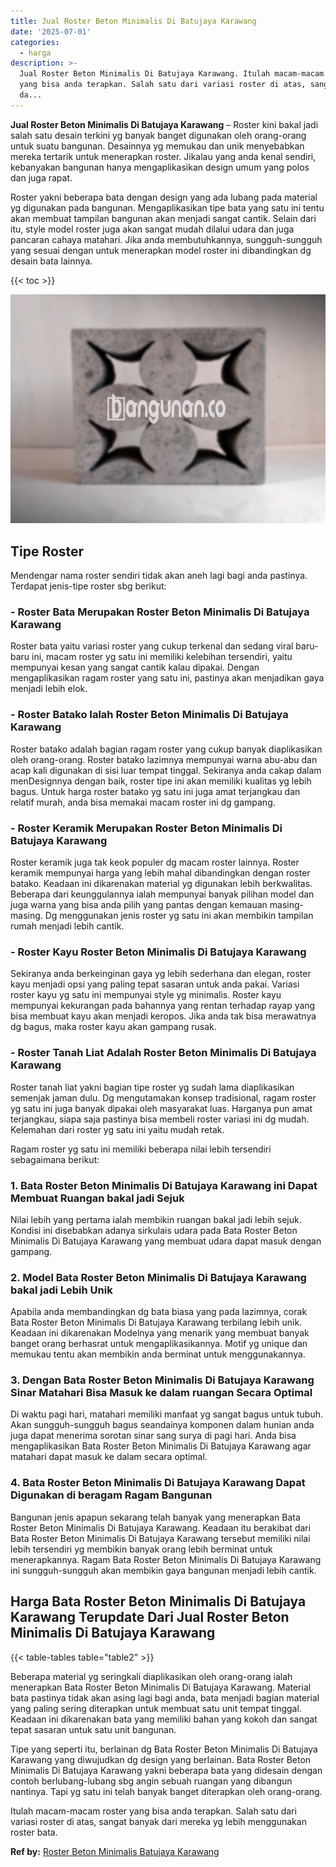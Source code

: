 ```yaml
---
title: Jual Roster Beton Minimalis Di Batujaya Karawang
date: '2025-07-01'
categories:
  - harga
description: >-
  Jual Roster Beton Minimalis Di Batujaya Karawang. Itulah macam-macam roster
  yang bisa anda terapkan. Salah satu dari variasi roster di atas, sangat banyak
  da...
---
```


**Jual Roster Beton Minimalis Di Batujaya Karawang** – Roster kini bakal jadi salah satu desain terkini yg banyak banget digunakan oleh orang-orang untuk suatu bangunan. Desainnya yg memukau dan unik menyebabkan mereka tertarik untuk menerapkan roster. Jikalau yang anda kenal sendiri, kebanyakan bangunan hanya mengaplikasikan design umum yang polos dan juga rapat.

Roster yakni beberapa bata dengan design yang ada lubang pada material yg digunakan pada bangunan. Mengaplikasikan tipe bata yang satu ini tentu akan membuat tampilan bangunan akan menjadi sangat cantik. Selain dari itu, style model roster juga akan sangat mudah dilalui udara dan juga pancaran cahaya matahari. Jika anda membutuhkannya, sungguh-sungguh yang sesuai dengan untuk menerapkan model roster ini dibandingkan dg desain bata lainnya.

{{< toc >}}

![Jual Roster Beton Minimalis Di Batujaya Karawang](/images/bata-roster-minimalis-22.png)

## Tipe Roster

Mendengar nama roster sendiri tidak akan aneh lagi bagi anda pastinya. Terdapat jenis-tipe roster sbg berikut:

### \- Roster Bata Merupakan Roster Beton Minimalis Di Batujaya Karawang

Roster bata yaitu variasi roster yang cukup terkenal dan sedang viral baru-baru ini, macam roster yg satu ini memiliki kelebihan tersendiri, yaitu mempunyai kesan yang sangat cantik kalau dipakai. Dengan mengaplikasikan ragam roster yang satu ini, pastinya akan menjadikan gaya menjadi lebih elok.

### \- Roster Batako Ialah Roster Beton Minimalis Di Batujaya Karawang

Roster batako adalah bagian ragam roster yang cukup banyak diaplikasikan oleh orang-orang. Roster batako lazimnya mempunyai warna abu-abu dan acap kali digunakan di sisi luar tempat tinggal. Sekiranya anda cakap dalam menDesignnya dengan baik, roster tipe ini akan memiliki kualitas yg lebih bagus. Untuk harga roster batako yg satu ini juga amat terjangkau dan relatif murah, anda bisa memakai macam roster ini dg gampang.

### \- Roster Keramik Merupakan Roster Beton Minimalis Di Batujaya Karawang

Roster keramik juga tak keok populer dg macam roster lainnya. Roster keramik mempunyai harga yang lebih mahal dibandingkan dengan roster batako. Keadaan ini dikarenakan material yg digunakan lebih berkwalitas. Beberapa dari keunggulannya ialah mempunyai banyak pilihan model dan juga warna yang bisa anda pilih yang pantas dengan kemauan masing-masing. Dg menggunakan jenis roster yg satu ini akan membikin tampilan rumah menjadi lebih cantik.

### \- Roster Kayu Roster Beton Minimalis Di Batujaya Karawang

Sekiranya anda berkeinginan gaya yg lebih sederhana dan elegan, roster kayu menjadi opsi yang paling tepat sasaran untuk anda pakai. Variasi roster kayu yg satu ini mempunyai style yg minimalis. Roster kayu mempunyai kekurangan pada bahannya yang rentan terhadap rayap yang bisa membuat kayu akan menjadi keropos. Jika anda tak bisa merawatnya dg bagus, maka roster kayu akan gampang rusak.

### \- Roster Tanah Liat Adalah Roster Beton Minimalis Di Batujaya Karawang

Roster tanah liat yakni bagian tipe roster yg sudah lama diaplikasikan semenjak jaman dulu. Dg mengutamakan konsep tradisional, ragam roster yg satu ini juga banyak dipakai oleh masyarakat luas. Harganya pun amat terjangkau, siapa saja pastinya bisa membeli roster variasi ini dg mudah. Kelemahan dari roster yg satu ini yaitu mudah retak.

Ragam roster yg satu ini memiliki beberapa nilai lebih tersendiri sebagaimana berikut:

### 1\. Bata Roster Beton Minimalis Di Batujaya Karawang ini Dapat Membuat Ruangan bakal jadi Sejuk

Nilai lebih yang pertama ialah membikin ruangan bakal jadi lebih sejuk. Kondisi ini disebabkan adanya sirkulais udara pada Bata Roster Beton Minimalis Di Batujaya Karawang yang membuat udara dapat masuk dengan gampang.

### 2\. Model Bata Roster Beton Minimalis Di Batujaya Karawang bakal jadi Lebih Unik

Apabila anda membandingkan dg bata biasa yang pada lazimnya, corak Bata Roster Beton Minimalis Di Batujaya Karawang terbilang lebih unik. Keadaan ini dikarenakan Modelnya yang menarik yang membuat banyak banget orang berhasrat untuk mengaplikasikannya. Motif yg unique dan memukau tentu akan membikin anda berminat untuk menggunakannya.

### 3\. Dengan Bata Roster Beton Minimalis Di Batujaya Karawang Sinar Matahari Bisa Masuk ke dalam ruangan Secara Optimal

Di waktu pagi hari, matahari memiliki manfaat yg sangat bagus untuk tubuh. Akan sungguh-sungguh bagus seandainya komponen dalam hunian anda juga dapat menerima sorotan sinar sang surya di pagi hari. Anda bisa mengaplikasikan Bata Roster Beton Minimalis Di Batujaya Karawang agar matahari dapat masuk ke dalam secara optimal.

### 4\. Bata Roster Beton Minimalis Di Batujaya Karawang Dapat Digunakan di beragam Ragam Bangunan

Bangunan jenis apapun sekarang telah banyak yang menerapkan Bata Roster Beton Minimalis Di Batujaya Karawang. Keadaan itu berakibat dari Bata Roster Beton Minimalis Di Batujaya Karawang tersebut memiliki nilai lebih tersendiri yg membikin banyak orang lebih berminat untuk menerapkannya. Ragam Bata Roster Beton Minimalis Di Batujaya Karawang ini sungguh-sungguh akan membikin gaya bangunan menjadi lebih cantik.

## Harga Bata Roster Beton Minimalis Di Batujaya Karawang Terupdate Dari Jual Roster Beton Minimalis Di Batujaya Karawang

{{< table-tables table="table2" >}}

Beberapa material yg seringkali diaplikasikan oleh orang-orang ialah menerapkan Bata Roster Beton Minimalis Di Batujaya Karawang. Material bata pastinya tidak akan asing lagi bagi anda, bata menjadi bagian material yang paling sering diterapkan untuk membuat satu unit tempat tinggal. Keadaan ini dikarenakan bata yang memiliki bahan yang kokoh dan sangat tepat sasaran untuk satu unit bangunan.

Tipe yang seperti itu, berlainan dg Bata Roster Beton Minimalis Di Batujaya Karawang yang diwujudkan dg design yang berlainan. Bata Roster Beton Minimalis Di Batujaya Karawang yakni beberapa bata yang didesain dengan contoh berlubang-lubang sbg angin sebuah ruangan yang dibangun nantinya. Tapi yg satu ini telah banyak banget diterapkan oleh orang-orang.

Itulah macam-macam roster yang bisa anda terapkan. Salah satu dari variasi roster di atas, sangat banyak dari mereka yg lebih menggunakan roster bata.

**Ref by:** [Roster Beton Minimalis Batujaya Karawang](https://id.wikipedia.org/wiki/Roster)
